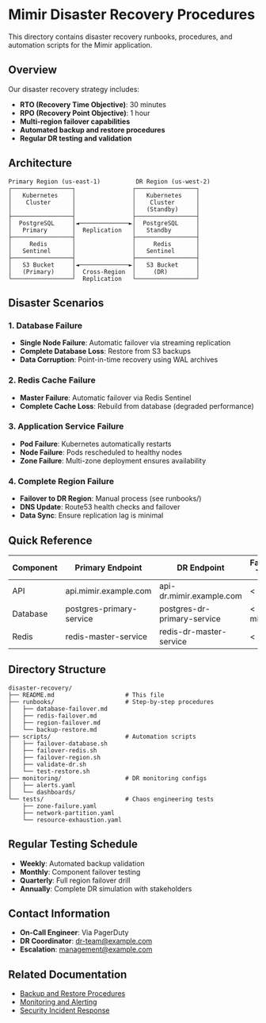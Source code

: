 # Mimir Disaster Recovery Procedures

This directory contains disaster recovery runbooks, procedures, and automation scripts for the Mimir application.

## Overview

Our disaster recovery strategy includes:
- **RTO (Recovery Time Objective)**: 30 minutes
- **RPO (Recovery Point Objective)**: 1 hour
- **Multi-region failover capabilities**
- **Automated backup and restore procedures**
- **Regular DR testing and validation**

## Architecture

```
Primary Region (us-east-1)          DR Region (us-west-2)
┌─────────────────┐                ┌─────────────────┐
│   Kubernetes    │                │   Kubernetes    │
│    Cluster      │                │    Cluster      │
│                 │                │   (Standby)     │
├─────────────────┤                ├─────────────────┤
│  PostgreSQL     │◄──────────────►│  PostgreSQL     │
│   Primary       │  Replication   │   Standby       │
├─────────────────┤                ├─────────────────┤
│     Redis       │                │     Redis       │
│   Sentinel      │                │   Sentinel      │
├─────────────────┤                ├─────────────────┤
│   S3 Bucket     │◄──────────────►│   S3 Bucket     │
│   (Primary)     │  Cross-Region  │     (DR)        │
└─────────────────┘  Replication   └─────────────────┘
```

## Disaster Scenarios

### 1. Database Failure
- **Single Node Failure**: Automatic failover via streaming replication
- **Complete Database Loss**: Restore from S3 backups
- **Data Corruption**: Point-in-time recovery using WAL archives

### 2. Redis Cache Failure
- **Master Failure**: Automatic failover via Redis Sentinel
- **Complete Cache Loss**: Rebuild from database (degraded performance)

### 3. Application Service Failure
- **Pod Failure**: Kubernetes automatically restarts
- **Node Failure**: Pods rescheduled to healthy nodes
- **Zone Failure**: Multi-zone deployment ensures availability

### 4. Complete Region Failure
- **Failover to DR Region**: Manual process (see runbooks/)
- **DNS Update**: Route53 health checks and failover
- **Data Sync**: Ensure replication lag is minimal

## Quick Reference

| Component | Primary Endpoint | DR Endpoint | Failover Time |
|-----------|-----------------|-------------|---------------|
| API | api.mimir.example.com | api-dr.mimir.example.com | < 5 min |
| Database | postgres-primary-service | postgres-dr-primary-service | < 10 min |
| Redis | redis-master-service | redis-dr-master-service | < 2 min |

## Directory Structure

```
disaster-recovery/
├── README.md                    # This file
├── runbooks/                    # Step-by-step procedures
│   ├── database-failover.md
│   ├── redis-failover.md
│   ├── region-failover.md
│   └── backup-restore.md
├── scripts/                     # Automation scripts
│   ├── failover-database.sh
│   ├── failover-redis.sh
│   ├── failover-region.sh
│   ├── validate-dr.sh
│   └── test-restore.sh
├── monitoring/                  # DR monitoring configs
│   ├── alerts.yaml
│   └── dashboards/
└── tests/                       # Chaos engineering tests
    ├── zone-failure.yaml
    ├── network-partition.yaml
    └── resource-exhaustion.yaml
```

## Regular Testing Schedule

- **Weekly**: Automated backup validation
- **Monthly**: Component failover testing
- **Quarterly**: Full region failover drill
- **Annually**: Complete DR simulation with stakeholders

## Contact Information

- **On-Call Engineer**: Via PagerDuty
- **DR Coordinator**: dr-team@example.com
- **Escalation**: management@example.com

## Related Documentation

- [Backup and Restore Procedures](runbooks/backup-restore.md)
- [Monitoring and Alerting](../monitoring/README.md)
- [Security Incident Response](../security/incident-response.md)